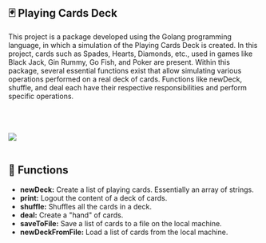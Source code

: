 <h2>🃏 Playing Cards Deck</h2>

This project is a package developed using the Golang programming language, in which a simulation of the Playing Cards Deck is created. In this project, cards such as Spades, Hearts, Diamonds, etc., used in games like Black Jack, Gin Rummy, Go Fish, and Poker are present. Within this package, several essential functions exist that allow simulating various operations performed on a real deck of cards. Functions like newDeck, shuffle, and deal each have their respective responsibilities and perform specific operations.
<br />
<br />
<br />
<br />

<image src="https://www.itl.cat/pngfile/big/298-2982146_playing-cards-and-dice.jpg" />
<br />
<br />

<h2>📍 Functions</h2>

<ul>
  <li><b>newDeck:</b> Create a list of playing cards. Essentially an array of strings.</li>
  <li><b>print:</b> Logout the content of a deck of cards.</li>
  <li><b>shuffle:</b> Shuffles all the cards in a deck.</li>
  <li><b>deal:</b> Create a "hand" of cards.</li>
  <li><b>saveToFile:</b> Save a list of cards to a file on the local machine.</li>
  <li><b>newDeckFromFile:</b> Load a list of cards from the local machine.</li>
</ul>
